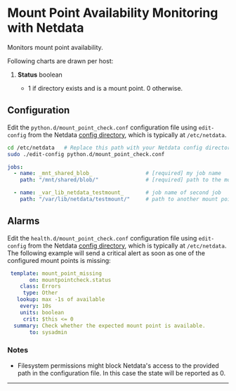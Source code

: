 # Mount Point Availability Monitoring with Netdata

Monitors mount point availability.

Following charts are drawn per host:

1. **Status** boolean

    - 1 if directory exists and is a mount point. 0 otherwise.

## Configuration

Edit the `python.d/mount_point_check.conf` configuration file using `edit-config` from the Netdata [config
directory](https://learn.netdata.cloud/docs/configure/nodes), which is typically at `/etc/netdata`.

```bash
cd /etc/netdata   # Replace this path with your Netdata config directory, if different
sudo ./edit-config python.d/mount_point_check.conf
```

```yaml
jobs:
  - name: _mnt_shared_blob_                 # [required] my job name
    path: "/mnt/shared/blob/"               # [required] path to the mount point

  - name: _var_lib_netdata_testmount_       # job name of second job
    path: "/var/lib/netdata/testmount/"     # path to another mount point
```

## Alarms

Edit the `health.d/mount_point_check.conf` configuration file using `edit-config` from the Netdata [config
directory](https://learn.netdata.cloud/docs/configure/nodes), which is typically at `/etc/netdata`. The following
example will send a critical alert as soon as one of the configured mount points is missing:

```yaml
 template: mount_point_missing
       on: mountpointcheck.status
    class: Errors
     type: Other
   lookup: max -1s of available
    every: 10s
    units: boolean
     crit: $this <= 0
  summary: Check whether the expected mount point is available.
       to: sysadmin
```

### Notes

- Filesystem permissions might block Netdata's access to the provided path in the configuration file. In this case the
  state will be reported as 0.

---


